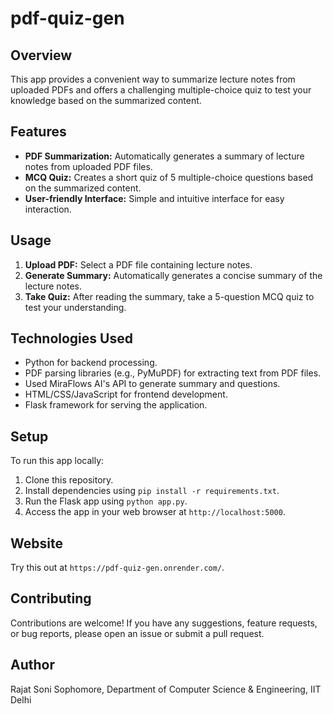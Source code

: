 # pdf-quiz-gen

## Overview
This app provides a convenient way to summarize lecture notes from uploaded PDFs and offers a challenging multiple-choice quiz to test your knowledge based on the summarized content.

## Features
- **PDF Summarization:** Automatically generates a summary of lecture notes from uploaded PDF files.
- **MCQ Quiz:** Creates a short quiz of 5 multiple-choice questions based on the summarized content.
- **User-friendly Interface:** Simple and intuitive interface for easy interaction.

## Usage
1. **Upload PDF:** Select a PDF file containing lecture notes.
2. **Generate Summary:** Automatically generates a concise summary of the lecture notes.
3. **Take Quiz:** After reading the summary, take a 5-question MCQ quiz to test your understanding.

## Technologies Used
- Python for backend processing.
- PDF parsing libraries (e.g., PyMuPDF) for extracting text from PDF files.
- Used MiraFlows AI's API to generate summary and questions.
- HTML/CSS/JavaScript for frontend development.
- Flask framework for serving the application.

## Setup
To run this app locally:
1. Clone this repository.
2. Install dependencies using `pip install -r requirements.txt`.
3. Run the Flask app using `python app.py`.
4. Access the app in your web browser at `http://localhost:5000`.

## Website
Try this out at `https://pdf-quiz-gen.onrender.com/`.

## Contributing
Contributions are welcome! If you have any suggestions, feature requests, or bug reports, please open an issue or submit a pull request.

## Author
Rajat Soni
Sophomore, Department of Computer Science & Engineering, IIT Delhi
